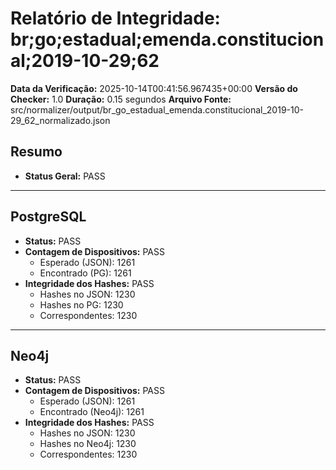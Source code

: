 # Relatório de Integridade: br;go;estadual;emenda.constitucional;2019-10-29;62

**Data da Verificação:** 2025-10-14T00:41:56.967435+00:00
**Versão do Checker:** 1.0
**Duração:** 0.15 segundos
**Arquivo Fonte:** src/normalizer/output/br_go_estadual_emenda.constitucional_2019-10-29_62_normalizado.json

## Resumo
* **Status Geral:** PASS

---

## PostgreSQL
* **Status:** PASS
* **Contagem de Dispositivos:** PASS
  * Esperado (JSON): 1261
  * Encontrado (PG): 1261
* **Integridade dos Hashes:** PASS
  * Hashes no JSON: 1230
  * Hashes no PG: 1230
  * Correspondentes: 1230

---

## Neo4j
* **Status:** PASS
* **Contagem de Dispositivos:** PASS
  * Esperado (JSON): 1261
  * Encontrado (Neo4j): 1261
* **Integridade dos Hashes:** PASS
  * Hashes no JSON: 1230
  * Hashes no Neo4j: 1230
  * Correspondentes: 1230